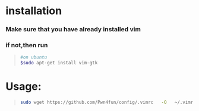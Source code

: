 # installation
### Make sure that you have already  installed vim 

### if not,then run
>```bash
>#on ubuntu
>$sudo apt-get install vim-gtk
>```


# Usage:
>```bash
>sudo wget https://github.com/Pwn4fun/config/.vimrc   -O   ~/.vimrc
>```
